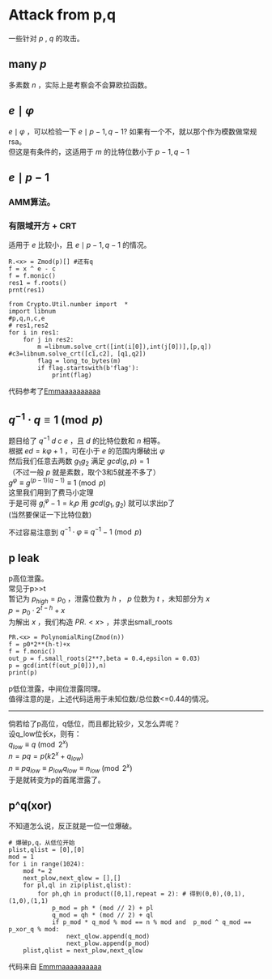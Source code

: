 # Attack from p,q   
一些针对 $p$ , $q$ 的攻击。   

## many $p$   
多素数 $n$ ，实际上是考察会不会算欧拉函数。   

## $e\mid \varphi$    
$e\mid \varphi$ ，可以检验一下 $e\mid p-1,q-1?$ 如果有一个不，就以那个作为模数做常规rsa。    
但这是有条件的，这适用于 $m$ 的比特位数小于 $p-1,q-1$    



## $e\mid p-1$    
### AMM算法。   
### 有限域开方 + CRT   
适用于 $e$ 比较小，且 $e\mid p-1,q-1$ 的情况。   
```
R.<x> = Zmod(p)[] #还有q
f = x ^ e - c
f = f.monic()
res1 = f.roots()
prnt(res1)

from Crypto.Util.number import  *
import libnum
#p,q,n,c,e
# res1,res2
for i in res1:
    for j in res2:
        m =libnum.solve_crt([int(i[0]),int(j[0])],[p,q])     #c3=libnum.solve_crt([c1,c2], [q1,q2])
        flag = long_to_bytes(m)
        if flag.startswith(b'flag'):
            print(flag)
```
代码参考了[Emmaaaaaaaaaa](https://blog.csdn.net/XiongSiqi_blog/article/details/130296035)    


## ${q}^{-1}\cdot q\equiv 1\pmod{p}$     
题目给了 ${q}^{-1}$ $d$ $c$ $e$ ，且 $d$ 的比特位数和 $n$ 相等。   
根据 $ed=k\varphi +1$ ，可在小于 $e$ 的范围内爆破出 $\varphi$     
然后我们任意去两数 $g_1 g_2$ 满足 $gcd(g,p)=1$    
（不过一般 $p$ 就是素数，取个3和5就差不多了）   
${g}^{\varphi}\equiv {g}^{(p-1)(q-1)}\equiv 1\pmod{p}$    
这里我们用到了费马小定理   
于是可得 ${g_i}^{\varphi}-1=k_ip$  用 $gcd(g_1,g_2)$  就可以求出p了    
(当然要保证一下比特位数)

不过容易注意到 ${q}^{-1}\cdot \varphi\equiv {q}^{-1} -1\pmod{p}$     

## p leak     
p高位泄露。    
常见于p>>t    
暂记为 ${p}_{high}=p_0$ ，泄露位数为 $h$ ， $p$ 位数为 $t$ ，未知部分为 $x$   
$p=p_0\cdot {2}^{t-h}+x$    
为解出 $x$ ，我们构造 $PR.< x >$ ，并求出small_roots    
```
PR.<x> = PolynomialRing(Zmod(n))
f = p0*2**(h-t)+x
f = f.monic()
out_p = f.small_roots(2**?,beta = 0.4,epsilon = 0.03)
p = gcd(int(f(out_p[0])),n)
print(p)
```
p低位泄露，中间位泄露同理。    
值得注意的是，上述代码适用于未知位数/总位数<=0.44的情况。    

--------------------------------------------------      
倘若给了p高位，q低位，而且都比较少，又怎么弄呢？   
设q_low位长x，则有：   
${q}_ {low}\equiv q\pmod{2^x}$    
$n=pq=p(k2^x+{q}_ {low})$   
$n\equiv p{q}_ {low}\equiv {p}_ {low}{q}_ {low}\equiv {n}_{low}\pmod{2^x}$     
于是就转变为p的首尾泄露了。    


## p^q(xor)   
不知道怎么说，反正就是一位一位爆破。    
```
# 爆破p,q，从低位开始
plist,qlist = [0],[0]
mod = 1
for i in range(1024):
    mod *= 2
    next_plow,next_qlow = [],[]
    for pl,ql in zip(plist,qlist):
        for ph,qh in product([0,1],repeat = 2): # 得到(0,0),(0,1),(1,0),(1,1)
            p_mod = ph * (mod // 2) + pl
            q_mod = qh * (mod // 2) + ql
            if p_mod * q_mod % mod == n % mod and  p_mod ^ q_mod == p_xor_q % mod:
                next_qlow.append(q_mod)
                next_plow.append(p_mod)
    plist,qlist = next_plow,next_qlow
```
代码来自 [Emmmaaaaaaaaaa](https://blog.csdn.net/XiongSiqi_blog/article/details/131025906)    




